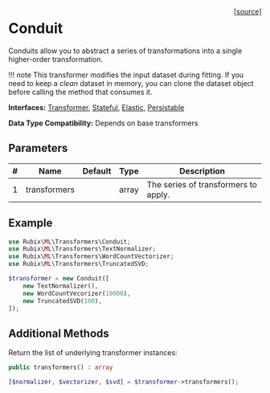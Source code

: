 <span style="float:right;"><a href="https://github.com/RubixML/ML/blob/master/src/Transformers/Conduit.php">[source]</a></span>

# Conduit
Conduits allow you to abstract a series of transformations into a single higher-order transformation.

!!! note
    This transformer modifies the input dataset during fitting. If you need to keep a *clean* dataset in memory, you can clone the dataset object before calling the method that consumes it.

**Interfaces:** [Transformer](api.md#transformer), [Stateful](api.md#stateful), [Elastic](api.md#elastic), [Persistable](../persistable.md)

**Data Type Compatibility:** Depends on base transformers

## Parameters
| # | Name | Default | Type | Description |
|---|---|---|---|---|
| 1 | transformers | | array | The series of transformers to apply. |

## Example
```php
use Rubix\ML\Transformers\Conduit;
use Rubix\ML\Transformers\TextNormalizer;
use Rubix\ML\Transformers\WordCountVectorizer;
use Rubix\ML\Transformers\TruncatedSVD;

$transformer = new Conduit([
    new TextNormalizer(),
    new WordCountVecorizer(10000),
    new TruncatedSVD(100),
]);
```

## Additional Methods
Return the list of underlying transformer instances:
```php
public transformers() : array
```

```php
[$normalizer, $vectorizer, $svd] = $transformer->transformers();
```
